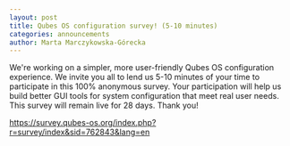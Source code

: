 ```yaml
---
layout: post
title: Qubes OS configuration survey! (5-10 minutes)
categories: announcements
author: Marta Marczykowska-Górecka
---
```


We're working on a simpler, more user-friendly Qubes OS configuration
experience. We invite you all to lend us 5-10 minutes of your time to
participate in this 100% anonymous survey. Your participation will help
us build better GUI tools for system configuration that meet real user
needs. This survey will remain live for 28 days. Thank you!

<https://survey.qubes-os.org/index.php?r=survey/index&sid=762843&lang=en>

